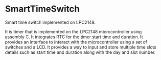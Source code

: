 # SmartTimeSwitch
Smart time switch implemented on LPC2148.

It is timer that is implemented on the LPC2148 microcontroller using assembly C. It integrates RTC for the timer start time and duration. It provides an interface to interact with the microcontroller using a set of switches and a LCD. It provides a way to input and store multiple time slots details such as start time and duration along with the day and slot number.
